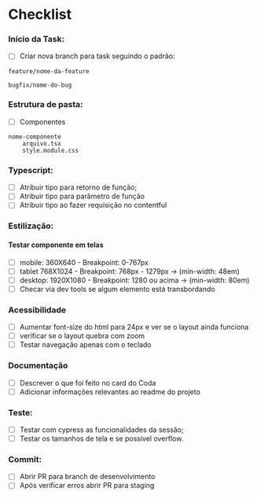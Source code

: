 
# Checklist



### Início da Task:

- [ ]  Criar nova branch para task seguindo o padrão: 
```
feature/nome-da-feature

bugfix/nome-do-bug
```
### Estrutura de pasta:
- [ ]  Componentes

```components
nome-componente
	arquivo.tsx
	style.module.css
```

### Typescript:
- [ ]  Atribuir tipo para retorno de função;
- [ ]  Atribuir tipo para parâmetro de função
- [ ]  Atribuir tipo ao fazer requisição no contentful
### Estilização:
#### Testar componente em telas  
- [ ]  mobile: 360X640 - Breakpoint: 0-767px
- [ ]  tablet 768X1024 - Breakpoint: 768px - 1279px -> (min-width: 48em)
- [ ]  desktop: 1920X1080 - Breakpoint: 1280 ou acima -> (min-width: 80em)
- [ ]  Checar via dev tools se algum elemento está transbordando
### Acessibilidade
- [ ]  Aumentar font-size do html para 24px e ver se o layout ainda funciona
- [ ]  verificar se o layout quebra com zoom
- [ ]  Testar navegação apenas com o teclado
### Documentação
- [ ]  Descrever o que foi feito no card do Coda
- [ ]  Adicionar informações relevantes ao readme do projeto
### Teste:
- [ ]  Testar com cypress as funcionalidades da sessão;
- [ ]  Testar os tamanhos de tela e se possível overflow.

### Commit:
- [ ]  Abrir PR para branch de desenvolvimento
- [ ]  Após verificar erros abrir PR para staging
